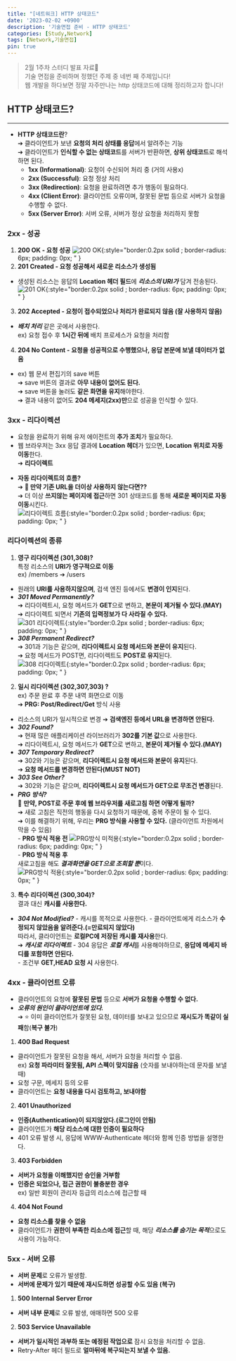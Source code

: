 ```yaml
---
title: "[네트워크] HTTP 상태코드"
date: '2023-02-02 +0900'
description: '기술면접 준비 - HTTP 상태코드'
categories: [Study,Network]
tags: [Network,기술면접]
pin: true
---
```


> 2월 1주차 스터디 발표 자료📖                                    
> 기술 면접을 준비하며 정했던 주제 중 네번 째 주제입니다!           
> 웹 개발을 하다보면 정말 자주만나는 http 상태코드에 대해 정리하고자 합니다!

## **HTTP 상태코드?** ##
---
* **HTTP 상태코드란**?           
➔ 클라이언트가 보낸 **요청의 처리 상태를 응답**에서 알려주는 기능        
➔ 클라이언트가 **인식할 수 없는 상태코드**를 서버가 반환하면, **상위 상태코드**로 해석하면 된다.                    
    - **1xx (Informational)**: 요청이 수신되어 처리 중 (거의 사용x)
    - **2xx (Successful)**: 요청 정상 처리
    - **3xx (Redirection)**: 요청을 완료하려면 추가 행동이 필요하다.
    - **4xx (Client Error)**: 클라이언트 오류이며, 잘못된 문법 등으로 서버가 요청을 수행할 수 없다.
    - **5xx (Server Error)**: 서버 오류, 서버가 정상 요청을 처리하지 못함

### **2xx - 성공** ###
1. **200 OK - 요청 성공**
![200 OK](/assets/img/200ok.jpg){:style="border:0.2px solid ; border-radius: 6px; padding: 0px; " } 
2. **201 Created - 요청 성공해서 새로운 리소스가 생성됨**   
- 생성된 리소스는 응답의 **Location 헤더 필드**에 ***리소스의 URI가*** 담겨 전송된다.             
![201 OK](/assets/img/201created.jpg){:style="border:0.2px solid ; border-radius: 6px; padding: 0px; " } 
3. **202 Accepted - 요청이 접수되었으나 처리가 완료되지 않음 (잘 사용하지 않음)**
- ***배치 처리*** 같은 곳에서 사용한다.         
ex) 요청 접수 후 **1시간 뒤에** 배치 프로세스가 요청을 처리함 
4. **204 No Content - 요청을 성공적으로 수행했으나, 응답 본문에 보낼 데이터가 없음**
- ex) 웹 문서 편집기의 save 버튼            
➔ save 버튼의 결과로 **아무 내용이 없어도 된다.**                
➔ save 버튼을 눌러도 **같은 화면을 유지**해야한다.                   
➔ 결과 내용이 없어도 **204 메세지(2xx)만**으로 성공을 인식할 수 있다.                                 

### **3xx - 리다이렉션** ###
- 요청을 완료하기 위해 유저 에이전트의 **추가 조치**가 필요하다.           
- 웹 브라우저는 3xx 응답 결과에 **Location 헤더**가 있으면, **Location 위치로 자동 이동**한다.             
➔ **리다이렉트**

* **자동 리다이렉트의 흐름?**        
➔ **🤔 만약 기존 URL을 더이상 사용하지 않는다면??**     
➔ 더 이상 **쓰지않는 페이지에 접근**하면 301 상태코드를 통해 **새로운 페이지로 자동 이동**시킨다.         
![리다이렉트 흐름](/assets/img/redirect.jpg){:style="border:0.2px solid ; border-radius: 6px; padding: 0px; " } 

### **리다이렉션의 종류** ###
1. **영구 리다이렉션 (301,308)?**            
특정 리소스의 **URI가 영구적으로 이동**                    
ex) /members ➔ /users
- 원래의 **URI를 사용하지않으며**, 검색 엔진 등에서도 **변경이 인지**된다.
- ***301 Moved Permanently?***           
➔ 리다이렉트시, 요청 메서드가 **GET**으로 변하고, **본문이 제거될 수 있다.(MAY)**   
➔ 리다이렉트 되면서 **기존의 입력정보가 다 사라질 수 있다.**   
![301 리다이렉트](/assets/img/301redirect.jpg){:style="border:0.2px solid ; border-radius: 6px; padding: 0px; " } 
- ***308 Permanent Redirect?***      
➔ 301과 기능은 같으며, **리다이렉트시 요청 메서드와 본문이 유지**된다.            
➔ 요청 메서드가 POST면, 리다이렉트도 **POST로 유지**된다.        
![308 리다이렉트](/assets/img/308redirect.jpg){:style="border:0.2px solid ; border-radius: 6px; padding: 0px; " }      
2. **일시 리다이렉션 (302,307,303) ?**<br>
ex) 주문 완료 후 주문 내역 화면으로 이동       
➔ **PRG: Post/Redirect/Get** 방식 사용 <br>
- 리소스의 URI가 일시적으로 변경 ➔ **검색엔진 등에서 URL을 변경하면 안된다.**
- ***302 Found?***     
➔ 현재 많은 애플리케이션 라이브러리가 **302를 기본 값**으로 사용한다.              
➔ 리다이렉트시, 요청 메서드가 **GET**으로 변하고, **본문이 제거될 수 있다.(MAY)**   
- ***307 Temporary Redirect?***               
➔ 302와 기능은 같으며, **리다이렉트시 요청 메서드와 본문이 유지**된다.       
➔ **요청 메서드를 변경하면 안된다(MUST NOT)**
- ***303 See Other?***               
➔ 302와 기능은 같으며, **리다이렉트시 요청 메서드가 GET으로 무조건 변경**된다.    
- ***PRG 방식?***           
🤔 **만약, POST로 주문 후에 웹 브라우저를 새로고침 하면 어떻게 될까?**         
➔ 새로 고침은 직전의 행동을 다시 요청하기 때문에, 중복 주문이 될 수 있다.    
➔ 이를 해결하기 위해, 우리는 **PRG 방식을 사용할 수 있다.** (클라이언트 차원에서 막을 수 있음)         
        - **PRG 방식 적용 전**
            ![PRG방식 미적용](/assets/img/prg-before.jpg){:style="border:0.2px solid ; border-radius: 6px; padding: 0px; " }      
        - **PRG 방식 적용 후**                
            새로고침을 해도 ***결과화면을 GET으로 조회할 뿐***이다.             
            ![PRG방식 적용](/assets/img/prgafter.jpg){:style="border:0.2px solid ; border-radius: 6px; padding: 0px; " }  
3. **특수 리다이렉션 (300,304)?**   
결과 대신 **캐시를 사용한다.**
- ***304 Not Modified?***
        - 캐시를 목적으로 사용한다.
        - 클라이언트에게 리소스가 **수정되지 않았음을 알려준다.(=만료되지 않았다)**           
        따라서, 클라이언트는 **로컬PC에 저장된 캐시를 재사용**한다.       
        ➔ ***캐시로 리다이렉트***
        - 304 응답은 ***로컬 캐시***를 사용해야하므로, **응답에 메세지 바디를 포함하면 안된다.**        
        - 조건부 **GET,HEAD 요청 시** 사용한다.   

### **4xx - 클라이언트 오류** ###          
- 클라이언트의 요청에 **잘못된 문법** 등으로 **서버가 요청을 수행할 수 없다.**             
- ***오류의 원인이 클라이언트에 있다.***     
➔ ⭐ 이미 클라이언트가 잘못된 요청, 데이터를 보내고 있으므로 **재시도가 똑같이 실패**함(**복구 불가**)             

1. **400 Bad Request**
- 클라이언트가 잘못된 요청을 해서, 서버가 요청을 처리할 수 없음.          
ex) **요청 파라미터 잘못됨, API 스펙이 맞지않음** (숫자를 보내야하는데 문자를 보낼 때)          
- 요청 구문, 메세지 등의 오류
- 클라이언트는 **요청 내용을 다시 검토하고, 보내야함**
2. **401 Unauthorized**
- **인증(Authentication)이 되지않았다.(로그인이 안됨)**           
- 클라이언트가 **해당 리소스에 대한 인증이 필요하다**                            
- 401 오류 발생 시, 응답에 WWW-Authenticate 헤더와 함께 인증 방법을 설명한다. 
3. **403 Forbidden**
- **서버가 요청을 이해했지만 승인을 거부함**            
- **인증은 되었으나, 접근 권한이 불충분한 경우**                
ex) 일반 회원이 관리자 등급의 리소스에 접근할 때                      
4. **404 Not Found**
- **요청 리소스를 찾을 수 없음**            
- 클라이언트가 **권한이 부족한 리소스에 접근**할 때, 해당 ***리소스를 숨기는 목적***으로도 사용이 가능하다.                    

### **5xx - 서버 오류** ###
- **서버 문제**로 오류가 발생함.
- **서버에 문제가 있기 때문에 재시도하면 성공할 수도 있음 (복구)**

1. **500 Internal Server Error**
- **서버 내부 문제**로 오류 발생, 애매하면 500 오류    
2. **503 Service Unavailable**
- **서버가 일시적인 과부하 또는 예정된 작업으로** 잠시 요청을 처리할 수 없음.           
- Retry-After 헤더 필드로 **얼마뒤에 복구되는지 보낼 수 있음.**      